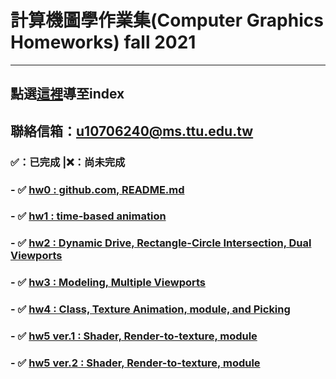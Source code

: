 # 計算機圖學作業集(Computer Graphics Homeworks) fall 2021
***
## 點選[這裡]導至index
## 聯絡信箱：[u10706240@ms.ttu.edu.tw]
### ✅：已完成  |❌：尚未完成
[這裡]: <https://jackthehuman.github.io/CGhws/index.html>
[u10706240@ms.ttu.edu.tw]: <mailto:u10706240@ms.ttu.edu.tw>
### - ✅ [hw0 : github.com, README.md]
### - ✅ [hw1 : time-based animation]
### - ✅ [hw2 : Dynamic Drive, Rectangle-Circle Intersection, Dual Viewports]
### - ✅ [hw3 : Modeling, Multiple Viewports]
### - ✅ [hw4 : Class, Texture Animation, module, and Picking]
### - ✅ [hw5 ver.1 : Shader, Render-to-texture, module]
### - ✅ [hw5 ver.2 : Shader, Render-to-texture, module]

[hw0 : github.com, README.md]: <https://jackthehuman.github.io/CGhws/hw0.html>
[hw1 : time-based animation]: <https://jackthehuman.github.io/CGhws/hw1.html>
[hw2 : Dynamic Drive, Rectangle-Circle Intersection, Dual Viewports]:  <https://jackthehuman.github.io/CGhws/hw2.html>
[hw3 : Modeling, Multiple Viewports]:<https://jackthehuman.github.io/CGhws/hw3.html>
[hw4 : Class, Texture Animation, module, and Picking]:<https://jackthehuman.github.io/CGhws/hw4/hw4main.html>
[hw5 ver.1 : Shader, Render-to-texture, module]:<https://jackthehuman.github.io/CGhws/hw5/ver1/hw5main.html>
[hw5 ver.2 : Shader, Render-to-texture, module]:<https://jackthehuman.github.io/CGhws/hw5/ver2/hw5main.html>
